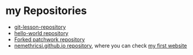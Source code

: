 # my Repositories

* [git-lesson-repository][1]
* [hello-world repository][2]
* [Forked patchwork repository][3]
* [nemethricsi.github.io repository][4], where you can check [my first website][5]

[1]: https://github.com/nemethricsi/git-lesson-repository
[2]: https://github.com/nemethricsi/hello-world
[3]: https://github.com/nemethricsi/patchwork
[4]: https://github.com/nemethricsi/nemethricsi.github.io
[5]: https://nemethricsi.github.io
